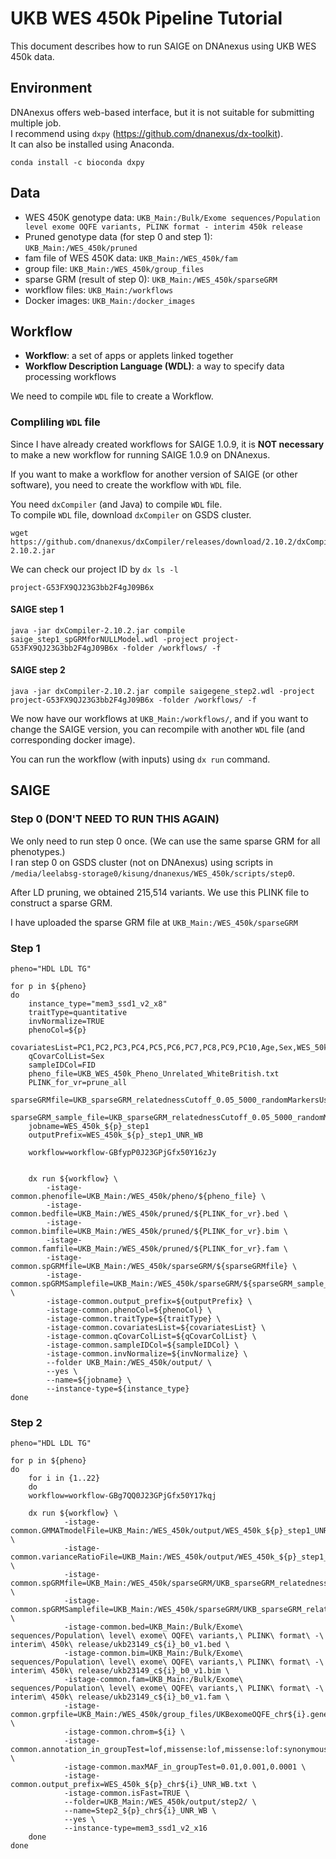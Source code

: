# UKB WES 450k Pipeline Tutorial

This document describes how to run SAIGE on DNAnexus using UKB WES 450k data.

## Environment

DNAnexus offers web-based interface, but it is not suitable for submitting multiple job.\
I recommend using `dxpy` (https://github.com/dnanexus/dx-toolkit).\
It can also be installed using Anaconda.
```
conda install -c bioconda dxpy
```


## Data

* WES 450K genotype data: `UKB_Main:/Bulk/Exome sequences/Population level exome OQFE variants, PLINK format - interim 450k release`
* Pruned genotype data (for step 0 and step 1): `UKB_Main:/WES_450k/pruned`
* fam file of WES 450K data: `UKB_Main:/WES_450k/fam`
* group file: `UKB_Main:/WES_450k/group_files`
* sparse GRM (result of step 0): `UKB_Main:/WES_450k/sparseGRM`
* workflow files: `UKB_Main:/workflows`
* Docker images: `UKB_Main:/docker_images`

## Workflow

* **Workflow**: a set of apps or applets linked together
* **Workflow Description Language (WDL)**: a way to specify data processing workflows

We need to compile `WDL` file to create a Workflow.

### Compliling `WDL` file

Since I have already created workflows for SAIGE 1.0.9, it is **NOT necessary** to make a new workflow for running SAIGE 1.0.9 on DNAnexus.

If you want to make a workflow for another version of SAIGE (or other software), you need to create the workflow with `WDL` file.

You need `dxCompiler` (and Java) to compile `WDL` file.\
To compile `WDL` file, download `dxCompiler` on GSDS cluster.

```
wget https://github.com/dnanexus/dxCompiler/releases/download/2.10.2/dxCompiler-2.10.2.jar
```

We can check our project ID by `dx ls -l`

```
project-G53FX9QJ23G3bb2F4gJ09B6x
```

#### SAIGE step 1

```
java -jar dxCompiler-2.10.2.jar compile saige_step1_spGRMforNULLModel.wdl -project project-G53FX9QJ23G3bb2F4gJ09B6x -folder /workflows/ -f
```

#### SAIGE step 2


```
java -jar dxCompiler-2.10.2.jar compile saigegene_step2.wdl -project project-G53FX9QJ23G3bb2F4gJ09B6x -folder /workflows/ -f
```

We now have our workflows at `UKB_Main:/workflows/`, and if you want to change the SAIGE version, you can recompile with another `WDL` file (and corresponding docker image).

You can run the workflow (with inputs) using `dx run` command.


## SAIGE

### Step 0 (DON'T NEED TO RUN THIS AGAIN)

We only need to run step 0 once. (We can use the same sparse GRM for all phenotypes.)\
I ran step 0 on GSDS cluster (not on DNAnexus) using scripts in `/media/leelabsg-storage0/kisung/dnanexus/WES_450k/scripts/step0`.

After LD pruning, we obtained 215,514 variants. We use this PLINK file to construct a sparse GRM.

I have uploaded the sparse GRM file at `UKB_Main:/WES_450k/sparseGRM`


### Step 1

```
pheno="HDL LDL TG"

for p in ${pheno}
do
    instance_type="mem3_ssd1_v2_x8"
    traitType=quantitative
    invNormalize=TRUE
    phenoCol=${p}
    covariatesList=PC1,PC2,PC3,PC4,PC5,PC6,PC7,PC8,PC9,PC10,Age,Sex,WES_50k_batch
    qCovarColList=Sex
    sampleIDCol=FID
    pheno_file=UKB_WES_450k_Pheno_Unrelated_WhiteBritish.txt
    PLINK_for_vr=prune_all
    sparseGRMfile=UKB_sparseGRM_relatednessCutoff_0.05_5000_randomMarkersUsed.sparseGRM.mtx
    sparseGRM_sample_file=UKB_sparseGRM_relatednessCutoff_0.05_5000_randomMarkersUsed.sparseGRM.mtx.sampleIDs.txt
    jobname=WES_450k_${p}_step1
    outputPrefix=WES_450k_${p}_step1_UNR_WB

    workflow=workflow-GBfypP0J23GPjGfx50Y16zJy


    dx run ${workflow} \
        -istage-common.phenofile=UKB_Main:/WES_450k/pheno/${pheno_file} \
        -istage-common.bedfile=UKB_Main:/WES_450k/pruned/${PLINK_for_vr}.bed \
        -istage-common.bimfile=UKB_Main:/WES_450k/pruned/${PLINK_for_vr}.bim \
        -istage-common.famfile=UKB_Main:/WES_450k/pruned/${PLINK_for_vr}.fam \
        -istage-common.spGRMfile=UKB_Main:/WES_450k/sparseGRM/${sparseGRMfile} \
        -istage-common.spGRMSamplefile=UKB_Main:/WES_450k/sparseGRM/${sparseGRM_sample_file} \
        -istage-common.output_prefix=${outputPrefix} \
        -istage-common.phenoCol=${phenoCol} \
        -istage-common.traitType=${traitType} \
        -istage-common.covariatesList=${covariatesList} \
        -istage-common.qCovarColList=${qCovarColList} \
        -istage-common.sampleIDCol=${sampleIDCol} \
        -istage-common.invNormalize=${invNormalize} \
        --folder UKB_Main:/WES_450k/output/ \
        --yes \
        --name=${jobname} \
        --instance-type=${instance_type}
done
```


### Step 2

```
pheno="HDL LDL TG"

for p in ${pheno}
do
	for i in {1..22}
	do
	workflow=workflow-GBg7QQ0J23GPjGfx50Y17kqj

	dx run ${workflow} \
            -istage-common.GMMATmodelFile=UKB_Main:/WES_450k/output/WES_450k_${p}_step1_UNR_WB.rda \
            -istage-common.varianceRatioFile=UKB_Main:/WES_450k/output/WES_450k_${p}_step1_UNR_WB.varianceRatio.txt \
            -istage-common.spGRMfile=UKB_Main:/WES_450k/sparseGRM/UKB_sparseGRM_relatednessCutoff_0.05_5000_randomMarkersUsed.sparseGRM.mtx \
            -istage-common.spGRMSamplefile=UKB_Main:/WES_450k/sparseGRM/UKB_sparseGRM_relatednessCutoff_0.05_5000_randomMarkersUsed.sparseGRM.mtx.sampleIDs.txt \
            -istage-common.bed=UKB_Main:/Bulk/Exome\ sequences/Population\ level\ exome\ OQFE\ variants,\ PLINK\ format\ -\ interim\ 450k\ release/ukb23149_c${i}_b0_v1.bed \
            -istage-common.bim=UKB_Main:/Bulk/Exome\ sequences/Population\ level\ exome\ OQFE\ variants,\ PLINK\ format\ -\ interim\ 450k\ release/ukb23149_c${i}_b0_v1.bim \
            -istage-common.fam=UKB_Main:/Bulk/Exome\ sequences/Population\ level\ exome\ OQFE\ variants,\ PLINK\ format\ -\ interim\ 450k\ release/ukb23149_c${i}_b0_v1.fam \
            -istage-common.grpfile=UKB_Main:/WES_450k/group_files/UKBexomeOQFE_chr${i}.gene.anno.hg38_multianno.lMS.group.chrpos.SAIGEGENEplus.txt \
            -istage-common.chrom=${i} \
            -istage-common.annotation_in_groupTest=lof,missense:lof,missense:lof:synonymous \
            -istage-common.maxMAF_in_groupTest=0.01,0.001,0.0001 \
            -istage-common.output_prefix=WES_450k_${p}_chr${i}_UNR_WB.txt \
            -istage-common.isFast=TRUE \
            --folder=UKB_Main:/WES_450k/output/step2/ \
            --name=Step2_${p}_chr${i}_UNR_WB \
            --yes \
            --instance-type=mem3_ssd1_v2_x16
	done
done
```

